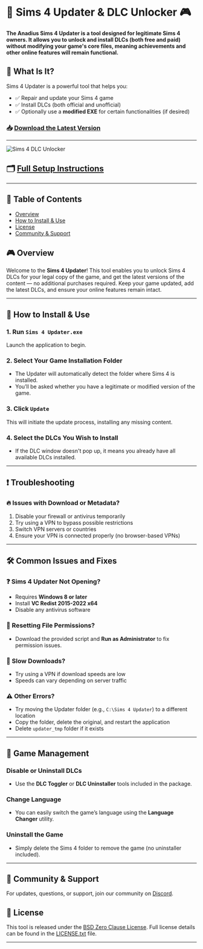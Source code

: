 # 🌟 Sims 4 Updater & DLC Unlocker 🎮

**The Anadius Sims 4 Updater is a tool designed for legitimate Sims 4 owners. It allows you to unlock and install DLCs (both free and paid) without modifying your game's core files, meaning achievements and other online features will remain functional.**

## 🧩 What Is It?

Sims 4 Updater is a powerful tool that helps you:

- ✅ Repair and update your Sims 4 game  
- ✅ Install DLCs (both official and unofficial)  
- ✅ Optionally use a **modified EXE** for certain functionalities (if desired)

### 📥 [Download the Latest Version](#)

---

![Sims 4 DLC Unlocker](https://i.playground.ru/p/d4OirD-UmGNPpuutNYyCPA.jpeg.webp?760xautoA)

## 🗂 [Full Setup Instructions](https://anadius.su/sims-4-instructions)

---

## 📑 Table of Contents
- [Overview](#overview)
- [How to Install & Use](#how-to-install--use)
- [License](#license)
- [Community & Support](#community--support)

## 🎮 Overview

Welcome to the **Sims 4 Updater**! This tool enables you to unlock Sims 4 DLCs for your legal copy of the game, and get the latest versions of the content — no additional purchases required. Keep your game updated, add the latest DLCs, and ensure your online features remain intact.

---

## 🚀 How to Install & Use

### 1. Run `Sims 4 Updater.exe`

Launch the application to begin.

### 2. Select Your Game Installation Folder

- The Updater will automatically detect the folder where Sims 4 is installed.
- You’ll be asked whether you have a legitimate or modified version of the game.

### 3. Click `Update`

This will initiate the update process, installing any missing content.

### 4. Select the DLCs You Wish to Install

- If the DLC window doesn't pop up, it means you already have all available DLCs installed.
  
---

## ❗ Troubleshooting

### 🔥 Issues with Download or Metadata?

1. Disable your firewall or antivirus temporarily  
2. Try using a VPN to bypass possible restrictions  
3. Switch VPN servers or countries  
4. Ensure your VPN is connected properly (no browser-based VPNs)

---

## 🛠️ Common Issues and Fixes

### ❓ Sims 4 Updater Not Opening?

- Requires **Windows 8 or later**
- Install **VC Redist 2015-2022 x64**
- Disable any antivirus software

### 🔄 Resetting File Permissions?

- Download the provided script and **Run as Administrator** to fix permission issues.

### 🐌 Slow Downloads?

- Try using a VPN if download speeds are low  
- Speeds can vary depending on server traffic

### ⚠️ Other Errors?

- Try moving the Updater folder (e.g., `C:\Sims 4 Updater`) to a different location
- Copy the folder, delete the original, and restart the application  
- Delete `updater_tmp` folder if it exists

---

## 🧹 Game Management

### Disable or Uninstall DLCs

- Use the **DLC Toggler** or **DLC Uninstaller** tools included in the package.

### Change Language

- You can easily switch the game’s language using the **Language Changer** utility.

### Uninstall the Game

- Simply delete the Sims 4 folder to remove the game (no uninstaller included).

---

## 📢 Community & Support

For updates, questions, or support, join our community on [Discord](https://discord.gg/Sims4).

## 📄 License

This tool is released under the [BSD Zero Clause License](https://choosealicense.com/licenses/0bsd/). Full license details can be found in the [LICENSE.txt](LICENSE.txt) file.

---
